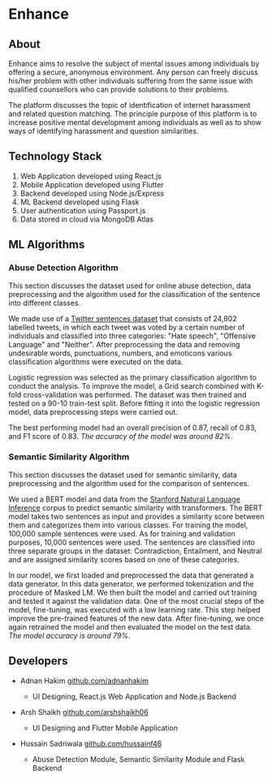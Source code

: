 
# Enhance

## About

Enhance aims to resolve the subject of mental issues among individuals by offering a secure, anonymous environment. Any person can freely discuss his/her problem with other individuals suffering from the same issue with qualified counsellors who can provide solutions to their problems. 

The platform discusses the topic of identification of internet harassment and related question matching. The principle purpose of this platform is to increase positive mental development among individuals as well as to show ways of identifying harassment and question similarities.

## Technology Stack

1. Web Application developed using React.js
2. Mobile Application developed using Flutter
3. Backend developed using Node.js/Express
4. ML Backend developed using Flask
5. User authentication using Passport.js
6. Data stored in cloud via MongoDB Atlas

## ML Algorithms

### Abuse Detection Algorithm

This section discusses the dataset used for online abuse detection, data preprocessing and the algorithm used for the classification of the sentence into different classes.

We made use of a [Twitter sentences dataset](https://github.com/t-davidson/hate-speech-and-offensivelanguage/tree/master/data/) that consists of 24,802 labelled tweets, in which each tweet was voted by a certain number of individuals and classified into three categories: "Hate speech", "Offensive Language" and "Neither". After preprocessing the data and removing undesirable words, punctuations, numbers, and emoticons various classification algorithms were executed on the data. 

Logistic regression was selected as the primary classification algorithm to conduct the analysis. To improve the model, a Grid search combined with K-fold cross-validation was performed. The dataset was then trained and tested on a 90-10 train-test split. Before fitting it into the logistic regression model, data preprocessing steps were carried out.

The best performing model had an overall precision of 0.87, recall of 0.83, and F1 score of 0.83. _The accuracy of the model was around 82%._ 

### Semantic Similarity Algorithm

This section discusses the dataset used for semantic similarity, data preprocessing and the algorithm used for the comparison of sentences.

We used a BERT model and data from the [Stanford Natural Language Inference](https://github.com/MohamadMerchant/SNLI/) corpus to predict semantic similarity with transformers. The BERT model takes two sentences as input and provides a similarity score between them and categorizes them into various classes. For training the model, 100,000 sample sentences were used. As for training and validation purposes, 10,000 sentences were used. The sentences are classified into three separate groups in the dataset: Contradiction, Entailment, and Neutral and are assigned similarity scores based on one of these categories.

In our model, we first loaded and preprocessed the data that generated a data generator. In this data generator, we performed tokenization and the procedure of Masked LM. We then built the model and carried out training and tested it against the validation data. One of the most crucial steps of the model, fine-tuning, was executed with a low learning rate. This step helped improve the pre-trained features of the new data. After fine-tuning, we once again retrained the model and then evaluated the model on the test data. _The model accuracy is around 79%_.

## Developers

-  Adnan Hakim [github.com/adnanhakim](https://github.com/adnanhakim)
   -  UI Designing, React.js Web Application and Node.js Backend
 
-  Arsh Shaikh [github.com/arshshaikh06](https://github.com/arshshaikh06)
   -  UI Designing and Flutter Mobile Application
 
-  Hussain Sadriwala [github.com/hussainf46](https://github.com/hussainf46)
   -  Abuse Detection Module, Semantic Similarity Module and Flask Backend
